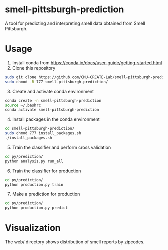 # smell-pittsburgh-prediction
A tool for predicting and interpreting smell data obtained from Smell Pittsburgh.

# Usage
1. Install conda from https://conda.io/docs/user-guide/getting-started.html
2. Clone this repository
```sh
sudo git clone https://github.com/CMU-CREATE-Lab/smell-pittsburgh-prediction.git
sudo chmod -R 777 smell-pittsburgh-prediction/
```
3. Create and activate conda environment
```sh
conda create -n smell-pittsburgh-prediction
source ~/.bashrc
conda activate smell-pittsburgh-prediction
```
4. Install packages in the conda environment
```sh
cd smell-pittsburgh-prediction/
sudo chmod 777 install_packages.sh
./install_packages.sh
```
5. Train the classifier and perform cross validation
```sh
cd py/prediction/
python analysis.py run_all
```
6. Train the classifier for production
```sh
cd py/prediction/
python production.py train
```
7. Make a prediction for production
```sh
cd py/prediction/
python production.py predict
```

# Visualization
The web/ directory shows distribution of smell reports by zipcodes.

